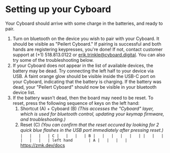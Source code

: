 # Setting up your Cyboard
Your Cyboard should arrive with some charge in the batteries, and ready to pair.
1. Turn on bluetooth on the device you wish to pair with your Cyboard. It should be visible as "Peilert Cyboard." If pairing is successful and both hands are registering keypresses, you're done! If not, contact customer support at (+1) 518.813.0122 or erik.trinkle@cyboard.digital. You can also try some of the troubleshooting below.
2. If your Cyboard does not appear in the list of available devices, the battery may be dead. Try connecting the left half to your device via USB. A faint orange glow should be visible inside the USB-C port on your Cyboard, indicating that the battery is charging. If the battery was dead, your "Peilert Cyboard" should now be visible in your bluetooth device list.
3. If the battery wasn't dead, then the board may need to be reset. To reset, press the following sequence of keys on the left hand:
   1. Shortcut (A) + Cyboard (B) *(This accesses the "Cyboard" layer, which is used for bluetooth control, updating your keymap firmware, and troubleshooting.)*
   2. Reset (C) *(You can confirm that the reset occured by looking for 2 quick blue flashes in the USB port immediately after pressing reset.)*  
      `
      |   |   |   | C |   |   |  
      | B |   |   |   |   |   |
      |   |   |   |   |   |   |
      left hand       | A |   |   |   |
      `
https://zmk.dev/docs

